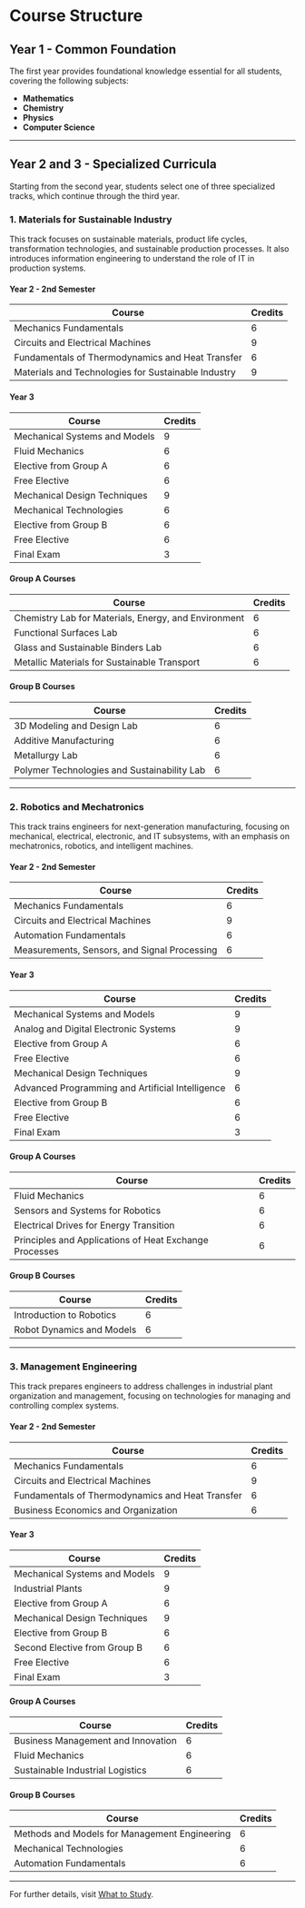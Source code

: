 # Course Structure

## Year 1 - Common Foundation
The first year provides foundational knowledge essential for all students, covering the following subjects:
- **Mathematics**  
- **Chemistry**  
- **Physics**  
- **Computer Science**  

---

## Year 2 and 3 - Specialized Curricula
Starting from the second year, students select one of three specialized tracks, which continue through the third year.

### 1. Materials for Sustainable Industry
This track focuses on sustainable materials, product life cycles, transformation technologies, and sustainable production processes. It also introduces information engineering to understand the role of IT in production systems.

#### **Year 2 - 2nd Semester**
| Course | Credits |
|--------|---------|
| Mechanics Fundamentals | 6 |
| Circuits and Electrical Machines | 9 |
| Fundamentals of Thermodynamics and Heat Transfer | 6 |
| Materials and Technologies for Sustainable Industry | 9 |

#### **Year 3**
| Course | Credits |
|--------|---------|
| Mechanical Systems and Models | 9 |
| Fluid Mechanics | 6 |
| Elective from Group A | 6 |
| Free Elective | 6 |
| Mechanical Design Techniques | 9 |
| Mechanical Technologies | 6 |
| Elective from Group B | 6 |
| Free Elective | 6 |
| Final Exam | 3 |

#### **Group A Courses**
| Course | Credits |
|--------|---------|
| Chemistry Lab for Materials, Energy, and Environment | 6 |
| Functional Surfaces Lab | 6 |
| Glass and Sustainable Binders Lab | 6 |
| Metallic Materials for Sustainable Transport | 6 |

#### **Group B Courses**
| Course | Credits |
|--------|---------|
| 3D Modeling and Design Lab | 6 |
| Additive Manufacturing | 6 |
| Metallurgy Lab | 6 |
| Polymer Technologies and Sustainability Lab | 6 |

---

### 2. Robotics and Mechatronics
This track trains engineers for next-generation manufacturing, focusing on mechanical, electrical, electronic, and IT subsystems, with an emphasis on mechatronics, robotics, and intelligent machines.

#### **Year 2 - 2nd Semester**
| Course | Credits |
|--------|---------|
| Mechanics Fundamentals | 6 |
| Circuits and Electrical Machines | 9 |
| Automation Fundamentals | 6 |
| Measurements, Sensors, and Signal Processing | 6 |

#### **Year 3**
| Course | Credits |
|--------|---------|
| Mechanical Systems and Models | 9 |
| Analog and Digital Electronic Systems | 9 |
| Elective from Group A | 6 |
| Free Elective | 6 |
| Mechanical Design Techniques | 9 |
| Advanced Programming and Artificial Intelligence | 6 |
| Elective from Group B | 6 |
| Free Elective | 6 |
| Final Exam | 3 |

#### **Group A Courses**
| Course | Credits |
|--------|---------|
| Fluid Mechanics | 6 |
| Sensors and Systems for Robotics | 6 |
| Electrical Drives for Energy Transition | 6 |
| Principles and Applications of Heat Exchange Processes | 6 |

#### **Group B Courses**
| Course | Credits |
|--------|---------|
| Introduction to Robotics | 6 |
| Robot Dynamics and Models | 6 |

---

### 3. Management Engineering
This track prepares engineers to address challenges in industrial plant organization and management, focusing on technologies for managing and controlling complex systems.

#### **Year 2 - 2nd Semester**
| Course | Credits |
|--------|---------|
| Mechanics Fundamentals | 6 |
| Circuits and Electrical Machines | 9 |
| Fundamentals of Thermodynamics and Heat Transfer | 6 |
| Business Economics and Organization | 6 |

#### **Year 3**
| Course | Credits |
|--------|---------|
| Mechanical Systems and Models | 9 |
| Industrial Plants | 9 |
| Elective from Group A | 6 |
| Mechanical Design Techniques | 9 |
| Elective from Group B | 6 |
| Second Elective from Group B | 6 |
| Free Elective | 6 |
| Final Exam | 3 |

#### **Group A Courses**
| Course | Credits |
|--------|---------|
| Business Management and Innovation | 6 |
| Fluid Mechanics | 6 |
| Sustainable Industrial Logistics | 6 |

#### **Group B Courses**
| Course | Credits |
|--------|---------|
| Methods and Models for Management Engineering | 6 |
| Mechanical Technologies | 6 |
| Automation Fundamentals | 6 |

---

For further details, visit [What to Study](https://offertaformativa.unitn.it/it/l/ingegneria-industriale/cosa-si-studia).